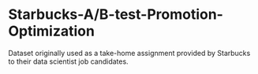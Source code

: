 # Starbucks-A/B-test-Promotion-Optimization
Dataset originally used as a  take-home assignment provided by Starbucks to their data scientist job candidates.
